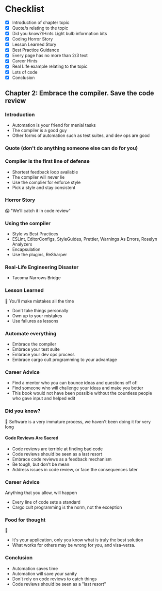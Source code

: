 # Checklist

- [x] Introduction of chapter topic
- [x] Quote/s relating to the topic
- [x] Did you know?/Hints Light bulb information bits
- [x] Coding Horror Story
- [x] Lesson Learned Story
- [x] Best Practice Guidance
- [x] Every page has no more than 2/3 text
- [x] Career Hints
- [x] Real Life example relating to the topic
- [x] Lots of code
- [x] Conclusion

## Chapter 2: Embrace the compiler. Save the code review

### Introduction

- Automation is your friend for menial tasks
- The compiler is a good guy
- Other forms of automation such as test suites, and dev ops are good

### Quote (don't do anything someone else can do for you)

### Compiler is the first line of defense

- Shortest feedback loop available
- The compiler will never lie
- Use the complier for enforce style
- Pick a style and stay consistent

### Horror Story

:scream: "We'll catch it in code review"

### Using the compiler

- Style vs Best Practices
- ESLint, EditorConfigs, StyleGuides, Prettier, Warnings As Errors, Roselyn Analyzers
- Encapsulation
- Use the plugins, ReSharper

### Real-Life Engineering Disaster

- Tacoma Narrows Bridge

### Lesson Learned

:school: You'll make mistakes all the time

- Don't take things personally
- Own up to your mistakes
- Use failures as lessons

### Automate everything

- Embrace the compiler
- Embrace your test suite
- Embrace your dev ops process
- Embrace cargo cult programming to your advantage

### Career Advice

- Find a mentor who you can bounce ideas and questions off of!
- Find someone who will challenge your ideas and make you better
- This book would not have been possible without the countless people who gave input and helped edit

### Did you know?

:thinking: Software is a very immature process, we haven't been doing it for very long

#### Code Reviews Are Sacred

- Code reviews are terrible at finding bad code
- Code reviews should be seen as a last resort
- Embrace code reviews as a feedback mechanism
- Be tough, but don't be mean
- Address issues in code review, or face the consequences later

### Career Advice

Anything that you allow, will happen

- Every line of code sets a standard
- Cargo cult programming is the norm, not the exception

### Food for thought

:apple:

- It's your application, only you know what is truly the best solution
- What works for others may be wrong for you, and visa-versa.

### Conclusion

- Automation saves time
- Automation will save your sanity
- Don't rely on code reviews to catch things
- Code reviews should be seen as a "last resort"
